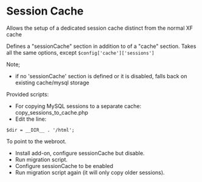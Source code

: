 # Session Cache

Allows the setup of a dedicated session cache distinct from the normal XF cache

Defines a "sessionCache" section in addition to of a "cache" section. Takes all the same options, except `$config['cache']['sessions']`


Note; 
- if no 'sessionCache' section is defined or it is disabled, falls back on existing cache/mysql storage

Provided scripts:

- For copying MySQL sessions to a separate cache: copy_sessions_to_cache.php
 - Edit the line:
  ```
  $dir = __DIR__ . '/html';
  ```
  To point to the webroot. 
 - Install add-on, configure sessionCache but disable.
 - Run migration script.
 - Configure sessionCache to be enabled
 - Run migration script again (it will only copy older sessions).
